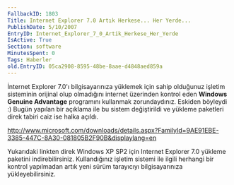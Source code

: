 ```yaml
---
FallbackID: 1803
Title: Internet Explorer 7.0 Artık Herkese... Her Yerde...
PublishDate: 5/10/2007
EntryID: Internet_Explorer_7_0_Artik_Herkese_Her_Yerde
IsActive: True
Section: software
MinutesSpent: 0
Tags: Haberler
old.EntryID: 05ca2908-8595-48be-8aae-d4848aed859a
---
```

İnternet Explorer 7.0'ı bilgisayarınıza yüklemek için sahip olduğunuz
işletim sisteminin orijinal olup olmadığını internet üzerinden kontrol
eden **Windows Genuine Advantage** programını kullanmak zorundaydınız.
Eskiden böyleydi :) Bugün yapılan bir açıklama ile bu sistem
değiştirildi ve yükleme paketleri direk tabiri caiz ise halka açıldı.

<http://www.microsoft.com/downloads/details.aspx?FamilyId=9AE91EBE-3385-447C-8A30-081805B2F90B&displaylang=en>

Yukarıdaki linkten direk Windows XP SP2 için Internet Explorer 7.0
yükleme paketini indirebilirsiniz. Kullandığınız işletim sistemi ile
ilgili herhangi bir kontrol yapılmadan artık yeni sürüm tarayıcıyı
bilgisayarınıza yükleyebilirsiniz.



